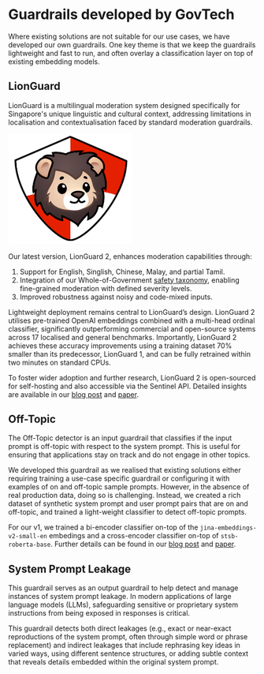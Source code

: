 # Guardrails developed by GovTech

Where existing solutions are not suitable for our use cases, we have developed our own guardrails. One key theme is that we keep the guardrails lightweight and fast to run, and often overlay a classification layer on top of existing embedding models.

## LionGuard

LionGuard is a multilingual moderation system designed specifically for Singapore's unique linguistic and cultural context, addressing limitations in localisation and contextualisation faced by standard moderation guardrails.

<img src="images/lionguard.png" alt="LionGuard" style="width: 50%;" />

Our latest version, LionGuard 2, enhances moderation capabilities through:
1. Support for English, Singlish, Chinese, Malay, and partial Tamil.
2. Integration of our Whole-of-Government [safety taxonomy](../testing/safety_testing/taxonomy.md), enabling fine-grained moderation with defined severity levels.
3. Improved robustness against noisy and code-mixed inputs.

Lightweight deployment remains central to LionGuard’s design. LionGuard 2 utilises pre-trained OpenAI embeddings combined with a multi-head ordinal classifier, significantly outperforming commercial and open-source systems across 17 localised and general benchmarks. Importantly, LionGuard 2 achieves these accuracy improvements using a training dataset 70% smaller than its predecessor, LionGuard 1, and can be fully retrained within two minutes on standard CPUs.

To foster wider adoption and further research, LionGuard 2 is open-sourced for self-hosting and also accessible via the Sentinel API. Detailed insights are available in our [blog post](https://go.gov.sg/lionguard-2-blog) and [paper](https://arxiv.org/abs/2507.15339).

## Off-Topic

The Off-Topic detector is an input guardrail that classifies if the input prompt is off-topic with respect to the system prompt. This is useful for ensuring that applications stay on track and do not engage in other topics. 

We developed this guardrail as we realised that existing solutions either requiring training a use-case specific guardrail or configuring it with examples of on and off-topic sample prompts. However, in the absence of real production data, doing so is challenging. Instead, we created a rich dataset of synthetic system prompt and user prompt pairs that are on and off-topic, and trained a light-weight classifier to detect off-topic prompts.

For our v1, we trained a bi-encoder classifier on-top of the `jina-embeddings-v2-small-en` embedings and a cross-encoder classifier on-top of `stsb-roberta-base`. Further details can be found in our [blog post](https://medium.com/dsaid-govtech/open-sourcing-an-off-topic-prompt-guardrail-fde422a66152) and [paper](https://arxiv.org/abs/2411.12946). 


## System Prompt Leakage

This guardrail serves as an output guardrail to help detect and manage instances of system prompt leakage. In modern applications of large language models (LLMs), safeguarding sensitive or proprietary system instructions from being exposed in responses is critical. 

This guardrail detects both direct leakages (e.g., exact or near-exact reproductions of the system prompt, often through simple word or phrase replacement) and indirect leakages that include rephrasing key ideas in varied ways, using different sentence structures, or adding subtle context that reveals details embedded within the original system prompt.